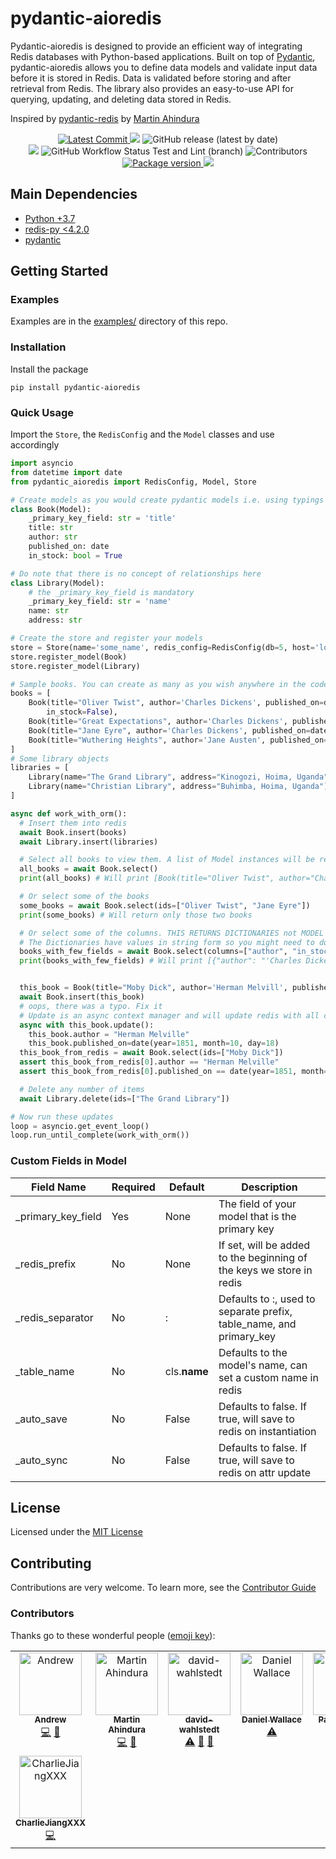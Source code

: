 # pydantic-aioredis

Pydantic-aioredis is designed to provide an efficient way of integrating Redis databases with Python-based applications. Built on top of [Pydantic](https://docs.pydantic.dev/), pydantic-aioredis allows you to define data models and validate input data before it is stored in Redis. Data is validated before storing and after retrieval from Redis. The library also provides an easy-to-use API for querying, updating, and deleting data stored in Redis.

Inspired by
[pydantic-redis](https://github.com/sopherapps/pydantic-redis) by
[Martin Ahindura](https://github.com/Tinitto)

<p align="center">
    <a href="https://github.com/andrewthetechie/pydantic-aioredis" target="_blank">
        <img src="https://img.shields.io/github/last-commit/andrewthetechie/pydantic-aioredis" alt="Latest Commit">
    </a>
    <img src="https://img.shields.io/badge/license-MIT-green">
    <img alt="GitHub release (latest by date)" src="https://img.shields.io/github/v/release/andrewthetechie/pydantic-aioredis?label=Latest%20Release">
    <br />
    <a href="https://github.com/andrewthetechie/pydantic-aioredis/issues"><img src="https://img.shields.io/github/issues/andrewthetechie/pydantic-aioredis" /></a>
    <img alt="GitHub Workflow Status Test and Lint (branch)" src="https://img.shields.io/github/actions/workflow/status/andrewthetechie/pydantic-aioredis/tests.yml?branch=main">
    <img alt="Contributors" src="https://img.shields.io/github/contributors/andrewthetechie/pydantic-aioredis">
    <br />
    <a href="https://pypi.org/project/pydantic-aioredis" target="_blank">
        <img src="https://img.shields.io/pypi/v/pydantic-aioredis" alt="Package version">
    </a>
    <img src="https://img.shields.io/pypi/pyversions/pydantic-aioredis">
</p>

## Main Dependencies

- [Python +3.7](https://www.python.org)
- [redis-py <4.2.0](https://github.com/redis/redis-py)
- [pydantic](https://github.com/samuelcolvin/pydantic/)

## Getting Started

### Examples

Examples are in the [examples/](./examples) directory of this repo.

### Installation

Install the package

    pip install pydantic-aioredis

### Quick Usage

Import the `Store`, the `RedisConfig` and the `Model` classes and use accordingly

```python
import asyncio
from datetime import date
from pydantic_aioredis import RedisConfig, Model, Store

# Create models as you would create pydantic models i.e. using typings
class Book(Model):
    _primary_key_field: str = 'title'
    title: str
    author: str
    published_on: date
    in_stock: bool = True

# Do note that there is no concept of relationships here
class Library(Model):
    # the _primary_key_field is mandatory
    _primary_key_field: str = 'name'
    name: str
    address: str

# Create the store and register your models
store = Store(name='some_name', redis_config=RedisConfig(db=5, host='localhost', port=6379), life_span_in_seconds=3600)
store.register_model(Book)
store.register_model(Library)

# Sample books. You can create as many as you wish anywhere in the code
books = [
    Book(title="Oliver Twist", author='Charles Dickens', published_on=date(year=1215, month=4, day=4),
        in_stock=False),
    Book(title="Great Expectations", author='Charles Dickens', published_on=date(year=1220, month=4, day=4)),
    Book(title="Jane Eyre", author='Charles Dickens', published_on=date(year=1225, month=6, day=4), in_stock=False),
    Book(title="Wuthering Heights", author='Jane Austen', published_on=date(year=1600, month=4, day=4)),
]
# Some library objects
libraries = [
    Library(name="The Grand Library", address="Kinogozi, Hoima, Uganda"),
    Library(name="Christian Library", address="Buhimba, Hoima, Uganda")
]

async def work_with_orm():
  # Insert them into redis
  await Book.insert(books)
  await Library.insert(libraries)

  # Select all books to view them. A list of Model instances will be returned
  all_books = await Book.select()
  print(all_books) # Will print [Book(title="Oliver Twist", author="Charles Dickens", published_on=date(year=1215, month=4, day=4), in_stock=False), Book(...]

  # Or select some of the books
  some_books = await Book.select(ids=["Oliver Twist", "Jane Eyre"])
  print(some_books) # Will return only those two books

  # Or select some of the columns. THIS RETURNS DICTIONARIES not MODEL Instances
  # The Dictionaries have values in string form so you might need to do some extra work
  books_with_few_fields = await Book.select(columns=["author", "in_stock"])
  print(books_with_few_fields) # Will print [{"author": "'Charles Dickens", "in_stock": "True"},...]


  this_book = Book(title="Moby Dick", author='Herman Melvill', published_on=date(year=1851, month=10, day=17))
  await Book.insert(this_book)
  # oops, there was a typo. Fix it
  # Update is an async context manager and will update redis with all changes in one operations
  async with this_book.update():
    this_book.author = "Herman Melville"
    this_book.published_on=date(year=1851, month=10, day=18)
  this_book_from_redis = await Book.select(ids=["Moby Dick"])
  assert this_book_from_redis[0].author == "Herman Melville"
  assert this_book_from_redis[0].published_on == date(year=1851, month=10, day=18)

  # Delete any number of items
  await Library.delete(ids=["The Grand Library"])

# Now run these updates
loop = asyncio.get_event_loop()
loop.run_until_complete(work_with_orm())
```

### Custom Fields in Model

| Field Name          | Required | Default      | Description                                                          |
| ------------------- | -------- | ------------ | -------------------------------------------------------------------- |
| \_primary_key_field | Yes      | None         | The field of your model that is the primary key                      |
| \_redis_prefix      | No       | None         | If set, will be added to the beginning of the keys we store in redis |
| \_redis_separator   | No       | :            | Defaults to :, used to separate prefix, table_name, and primary_key  |
| \_table_name        | No       | cls.**name** | Defaults to the model's name, can set a custom name in redis         |
| \_auto_save         | No       | False        | Defaults to false. If true, will save to redis on instantiation      |
| \_auto_sync         | No       | False        | Defaults to false. If true, will save to redis on attr update        |

## License

Licensed under the [MIT License](./LICENSE)

## Contributing

Contributions are very welcome.
To learn more, see the [Contributor Guide](./CONTRIBUTING.rst)

### Contributors

Thanks go to these wonderful people ([emoji key](https://allcontributors.org/docs/en/emoji-key)):

<!-- ALL-CONTRIBUTORS-LIST:START - Do not remove or modify this section -->
<!-- prettier-ignore-start -->
<!-- markdownlint-disable -->
<table>
  <tbody>
    <tr>
      <td align="center" valign="top" width="14.28%"><a href="https://github.com/andrewthetechie"><img src="https://avatars.githubusercontent.com/u/1377314?v=4?s=100" width="100px;" alt="Andrew"/><br /><sub><b>Andrew</b></sub></a><br /><a href="https://github.com/andrewthetechie/pydantic-aioredis/commits?author=andrewthetechie" title="Code">💻</a> <a href="https://github.com/andrewthetechie/pydantic-aioredis/commits?author=andrewthetechie" title="Documentation">📖</a></td>
      <td align="center" valign="top" width="14.28%"><a href="https://github.com/Tinitto"><img src="https://avatars.githubusercontent.com/u/21363733??v=4?s=100" width="100px;" alt="Martin Ahindura"/><br /><sub><b>Martin Ahindura</b></sub></a><br /><a href="https://github.com/andrewthetechie/pydantic-aioredis/commits?author=Tinitto" title="Code">💻</a> <a href="#ideas-Tinitto" title="Ideas, Planning, & Feedback">🤔</a></td>
      <td align="center" valign="top" width="14.28%"><a href="https://github.com/david-wahlstedt"><img src="https://avatars.githubusercontent.com/u/66391333?v=4?s=100" width="100px;" alt="david-wahlstedt"/><br /><sub><b>david-wahlstedt</b></sub></a><br /><a href="https://github.com/andrewthetechie/pydantic-aioredis/commits?author=david-wahlstedt" title="Tests">⚠️</a> <a href="https://github.com/andrewthetechie/pydantic-aioredis/commits?author=david-wahlstedt" title="Documentation">📖</a> <a href="https://github.com/andrewthetechie/pydantic-aioredis/pulls?q=is%3Apr+reviewed-by%3Adavid-wahlstedt" title="Reviewed Pull Requests">👀</a></td>
      <td align="center" valign="top" width="14.28%"><a href="https://blog.gtmanfred.com"><img src="https://avatars.githubusercontent.com/u/732321?v=4?s=100" width="100px;" alt="Daniel Wallace"/><br /><sub><b>Daniel Wallace</b></sub></a><br /><a href="https://github.com/andrewthetechie/pydantic-aioredis/commits?author=gtmanfred" title="Tests">⚠️</a></td>
      <td align="center" valign="top" width="14.28%"><a href="https://derwen.ai/paco"><img src="https://avatars.githubusercontent.com/u/57973?v=4?s=100" width="100px;" alt="Paco Nathan"/><br /><sub><b>Paco Nathan</b></sub></a><br /><a href="#example-ceteri" title="Examples">💡</a></td>
      <td align="center" valign="top" width="14.28%"><a href="https://www.linkedin.com/in/andreas-brodersen-1b955b100/"><img src="https://avatars.githubusercontent.com/u/43907402?v=4?s=100" width="100px;" alt="Andreas Brodersen"/><br /><sub><b>Andreas Brodersen</b></sub></a><br /><a href="https://github.com/andrewthetechie/pydantic-aioredis/commits?author=AndreasPB" title="Documentation">📖</a></td>
      <td align="center" valign="top" width="14.28%"><a href="https://github.com/kraczak"><img src="https://avatars.githubusercontent.com/u/58468064?v=4?s=100" width="100px;" alt="kraczak"/><br /><sub><b>kraczak</b></sub></a><br /><a href="https://github.com/andrewthetechie/pydantic-aioredis/commits?author=kraczak" title="Documentation">📖</a></td>
    </tr>
    <tr>
      <td align="center" valign="top" width="14.28%"><a href="https://github.com/CharlieJiangXXX"><img src="https://avatars.githubusercontent.com/u/45895922?v=4?s=100" width="100px;" alt="CharlieJiangXXX"/><br /><sub><b>CharlieJiangXXX</b></sub></a><br /><a href="https://github.com/andrewthetechie/pydantic-aioredis/commits?author=CharlieJiangXXX" title="Code">💻</a></td>
    </tr>
  </tbody>
</table>

<!-- markdownlint-restore -->
<!-- prettier-ignore-end -->

<!-- ALL-CONTRIBUTORS-LIST:END -->

